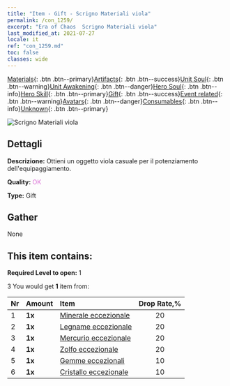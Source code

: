 ```yaml
---
title: "Item - Gift - Scrigno Materiali viola"
permalink: /con_1259/
excerpt: "Era of Chaos  Scrigno Materiali viola"
last_modified_at: 2021-07-27
locale: it
ref: "con_1259.md"
toc: false
classes: wide
---
```

 [Materials](/ItemsIT/){: .btn .btn--primary}[Artifacts](/ItemsIT/Artifacts/){: .btn .btn--success}[Unit Soul](/ItemsIT/UnitSoul/){: .btn .btn--warning}[Unit Awakening](/ItemsIT/UnitAwakening/){: .btn .btn--danger}[Hero Soul](/ItemsIT/HeroSoul/){: .btn .btn--info}[Hero Skill](/ItemsIT/HeroSkill/){: .btn .btn--primary}[Gift](/ItemsIT/Gift/){: .btn .btn--success}[Event related](/ItemsIT/Events/){: .btn .btn--warning}[Avatars](/ItemsIT/Avatars/){: .btn .btn--danger}[Consumables](/ItemsIT/Consumables/){: .btn .btn--info}[Unknown](/ItemsIT/Unknown/){: .btn .btn--primary}

 ![Scrigno Materiali viola](/images/t/i_304002.png)

## Dettagli
 **Descrizione:** Ottieni un oggetto viola casuale per il potenziamento dell'equipaggiamento.

 **Quality:** <span style="color: #DA70D6">OK</span>

 **Type:** Gift

## Gather

  None

## This item contains:

 **Required Level to open:** 1

 3 You would get **1** item  from:

  | Nr | Amount |     Item    | Drop Rate,% |
  |:---|:-------|:------------|:---------:|
  | 1 |  **1x** | [Minerale eccezionale](/ItemsIT/mat_33/) | 20 | 
  | 2 |  **1x** | [Legname eccezionale](/ItemsIT/mat_34/) | 20 | 
  | 3 |  **1x** | [Mercurio eccezionale](/ItemsIT/mat_35/) | 20 | 
  | 4 |  **1x** | [Zolfo eccezionale](/ItemsIT/mat_36/) | 20 | 
  | 5 |  **1x** | [Gemme eccezionali](/ItemsIT/mat_37/) | 10 | 
  | 6 |  **1x** | [Cristallo eccezionale](/ItemsIT/mat_38/) | 10 | 
